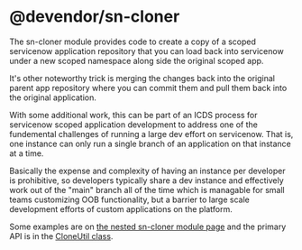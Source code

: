 # @devendor/sn-cloner

The sn-cloner module provides code to create a copy of a scoped servicenow application repository
that you can load back into servicenow under a new scoped namespace along side the original scoped
app.

It's other noteworthy trick is merging the changes back into the original parent app repository
where you can commit them and pull them back into the original application.

With some additional work, this can be part of an ICDS process for servicenow scoped application
development to address one of the fundemental challenges of running a large dev effort on servicenow.
That is, one instance can only run a single branch of an application on that instance at a time.

Basically the expense and complexity of having an instance per developer is prohibitive, so 
developers typically share a dev instance and effectively work out of the "main" branch all of
the time which is managable for small teams customizing OOB functionality, but a barrier to large
scale development efforts of custom applications on the platform.

Some examples are on [the nested sn-cloner module page](https://devendor.github.io/sn-cloner/module-sn-cloner.html)
and the primary API is in the [CloneUtil class](https://devendor.github.io/sn-cloner/module-sn-cloner.CloneUtil.html).
